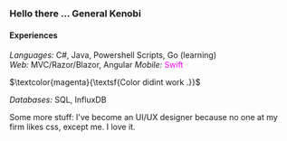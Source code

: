 ### Hello there ... General Kenobi

#### Experiences
_Languages:_ C#, Java, Powershell Scripts, Go (learning) <br>
_Web:_ MVC/Razor/Blazor, Angular
_Mobile:_ <span style="color: magenta">Swift</span>

<style>.red{color: red;}</style>

<p class="red'>Ja</p>

#### $\textcolor{magenta}{\textsf{Color didint work .}}$ 
_Databases:_ SQL, InfluxDB

Some more stuff:
I've become an UI/UX designer because no one at my firm likes css, except me.
I love it.
